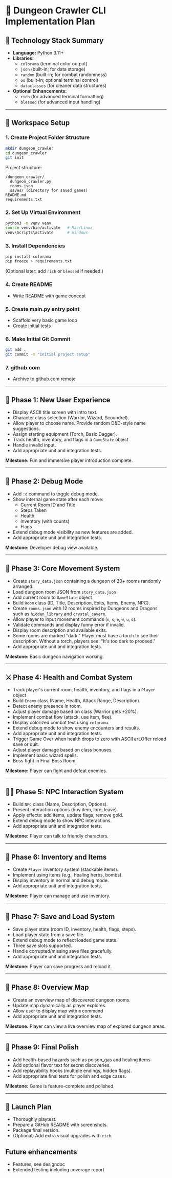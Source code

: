 
# 🚀 Dungeon Crawler CLI Implementation Plan

## 🧪 Technology Stack Summary

- **Language:** Python 3.11+
- **Libraries:**
  - `colorama` (terminal color output)
  - `json` (built-in; for data storage)
  - `random` (built-in; for combat randomness)
  - `os` (built-in; optional terminal control)
  - `dataclasses` (for cleaner data structures)
- **Optional Enhancements:**
  - `rich` (for advanced terminal formatting)
  - `blessed` (for advanced input handling)

---

## 📂 Workspace Setup

### 1. Create Project Folder Structure
```bash
mkdir dungeon_crawler
cd dungeon_crawler
git init
```

Project structure:
```
/dungeon_crawler/
  dungeon_crawler.py
  rooms.json
  saves/ (directory for saved games)
README.md
requirements.txt
```

### 2. Set Up Virtual Environment
```bash
python3 -m venv venv
source venv/bin/activate   # Mac/Linux
venv\Scripts\activate      # Windows
```

### 3. Install Dependencies
```bash
pip install colorama
pip freeze > requirements.txt
```

(Optional later: add `rich` or `blessed` if needed.)

### 4. Create README

- Write README with game concept

### 5. Create main.py entry point

- Scaffold very basic game loop
- Create initial tests

### 6. Make Initial Git Commit
```bash
git add .
git commit -m "Initial project setup"
```

### 7. github.com

- Archive to github.com remote

---

## 🔄 Phase 1: New User Experience

- Display ASCII title screen with intro text.
- Character class selection (Warrior, Wizard, Scoundrel).
- Allow player to choose name. Provide random D&D-style name suggestions.
- Assign starting equipment (Torch, Basic Dagger).
- Track health, inventory, and flags in a `GameState` object
- Handle invalid input.
- Add appropriate unit and integration tests.

**Milestone:** Fun and immersive player introduction complete.

---

## 🔄 Phase 2: Debug Mode

- Add `:d` command to toggle debug mode.
- Show internal game state after each move:
  - Current Room ID and Title
  - Steps Taken
  - Health
  - Inventory (with counts)
  - Flags
- Extend debug mode visibility as new features are added.
- Add appropriate unit and integration tests.

**Milestone:** Developer debug view available.

---

## 🔄 Phase 3: Core Movement System
- Create `story_data.json` containing a dungeon of 20+ rooms randomly arranged.
- Load dungeon room JSON from `story_data.json`
- Add current room to `GameState` object
- Build `Room` class (ID, Title, Description, Exits, Items, Enemy, NPC).
- Create `rooms.json` with 12 rooms inspired by Dungeons and Dragons such as `hidden_library` and `crystal_cavern`.
- Allow player to input movement commands (`n`, `s`, `e`, `w`, `u`, `d`).
- Validate commands and display funny error if invalid.
- Display room description and available exits.
- Some rooms are marked "dark." Player must have a torch to see their description. Without a torch, players see: "It's too dark to proceed."
- Add appropriate unit and integration tests.


**Milestone:** Basic dungeon navigation working.

---

## ⚔️ Phase 4: Health and Combat System
- Track player's current room, health, inventory, and flags in a `Player` object
- Build `Enemy` class (Name, Health, Attack Range, Description).
- Detect enemy presence in room.
- Adjust player damage based on class (Warrior gets +20%).
- Implement combat flow (attack, use item, flee).
- Display colorized combat text using `colorama`.
- Extend debug mode to show enemy encounters and results.
- Add appropriate unit and integration tests.
- Trigger Game Over when health drops to zero with ASCII art.Offer reload save or quit.
- Adjust player damage based on class bonuses.
- Implement basic wizard spells.
- Boss fight in Final Boss Room.

**Milestone:** Player can fight and defeat enemies.

---

## 🧑‍🧹 Phase 5: NPC Interaction System

- Build `NPC` class (Name, Description, Options).
- Present interaction options (buy item, lore, leave).
- Apply effects: add items, update flags, remove gold.
- Extend debug mode to show NPC interactions.
- Add appropriate unit and integration tests.

**Milestone:** Player can talk to friendly characters.

---

## 🏹 Phase 6: Inventory and Items

- Create `Player` inventory system (stackable items).
- Implement using items (e.g., healing herbs, bombs).
- Display inventory in normal and debug mode.
- Add appropriate unit and integration tests.

**Milestone:** Player can manage and use inventory.

---

## 🔄 Phase 7: Save and Load System

- Save player state (room ID, inventory, health, flags, steps).
- Load player state from a save file.
- Extend debug mode to reflect loaded game state.
- Three save slots supported.
- Handle corrupted/missing save files gracefully.
- Add appropriate unit and integration tests.

**Milestone:** Player can save progress and reload it.

---

## 🔄 Phase 8: Overview Map

- Create an overview map of discovered dungeon rooms.
- Update map dynamically as player explores.
- Allow user to display map with `m` command
- Add appropriate unit and integration tests.

**Milestone:** Player can view a live overview map of explored dungeon areas.

---

## 🔄 Phase 9: Final Polish

- Add health-based hazards such as poison_gas and healing items
- Add optional flavor text for secret discoveries.
- Add replayability hooks (multiple endings, hidden flags).
- Add appropriate final tests for polish and edge cases.

**Milestone:** Game is feature-complete and polished.

---

## 🔗 Launch Plan

- Thoroughly playtest.
- Prepare a GitHub README with screenshots.
- Package final version.
- (Optional) Add extra visual upgrades with `rich`.

## Future enhancements

- Features, see designdoc
- Extended testing including coverage report

